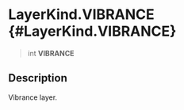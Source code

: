 LayerKind.VIBRANCE {#LayerKind.VIBRANCE}
==================

> int **VIBRANCE**

Description
-----------

Vibrance layer.
